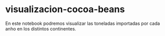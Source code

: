 # visualizacion-cocoa-beans

En este notebook podremos visualizar las toneladas importadas por cada anho en los distintos continentes.
